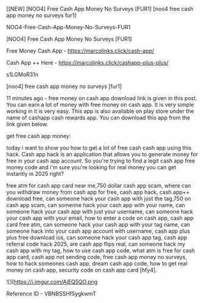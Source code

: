 [[NEW] [NOO4] Free Cash App Money No Surveys [FUR1] [noo4 free cash app money no surveys fur1]

NOO4-Free-Cash-App-Money-No-Surveys-FUR1

[NOO4] Free Cash App Money No Surveys [FUR1]

Free Money Cash App -  https://marcolinks.click/cash-app/

Cash App ++ Here - https://marcolinks.click/cashapp-plus-plus/

s1LGMoR31n

[noo4] free cash app money no surveys [fur1]

11 minutes ago - free money on cash app download link is given in this post. You can earn a lot of money with free money on cash app. It is very simple working in it is very easy. This app is also available on play store under the name of cashapp  cash rewards app. You can download this app from the link given below.

 get free cash app money:

today i want to show you how to get a lot of free cash cash app using this hack. Cash app hack is an application that allows you to generate money for free in your cash app account. So you're trying to find a legit cash app free money code and i'm sure you're looking for real money you can get instantly in 2025 right?

free atm for cash app card near me,750 dollar cash app scam, where can you withdraw money from cash app for free, cash app hack, cash app++ download free, can someone hack your cash app with just the tag,750 on cash app scam, can someone hack your cash app with your name, can someone hack your cash app with just your username, can someone hack your cash app with your email, how to enter a code on cash app, cash app card free atm, can someone hack your cash app with your tag name, can someone hack into your cash app account with username, cash app plus plus free download ios, can someone hack your cash app tag, cash app referral code hack 2025, are cash app flips real, can someone hack my cash app with my tag, how to use cash app code, what atm is free for cash app card, cash app not sending code, free cash app money no surveys, how to hack someones cash app, dream cash app code, how to get real money on cash app, security code on cash app card [hfy4].

![](https://i.imgur.com/AjEQ5QO.png

Reference ID - VBNBSSHf5ygkwmT